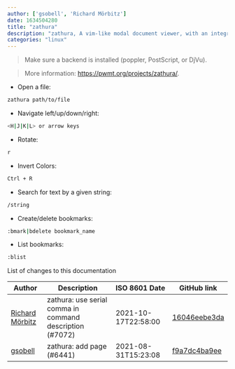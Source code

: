 ```yaml
---
author: ['gsobell', 'Richard Mörbitz']
date: 1634504280
title: "zathura"
description: "zathura, A vim-like modal document viewer, with an integrated command line."
categories: "linux"
---
```

> Make sure a backend is installed (poppler, PostScript, or DjVu).

> More information: <https://pwmt.org/projects/zathura/>.

- Open a file:

```bash
zathura path/to/file
```

- Navigate left/up/down/right:

```bash
<H|J|K|L> or arrow keys
```

- Rotate:

```bash
r
```

- Invert Colors:

```bash
Ctrl + R
```

- Search for text by a given string:

```bash
/string
```

- Create/delete bookmarks:

```bash
:bmark|bdelete bookmark_name
```

- List bookmarks:

```bash
:blist
```
List of changes to this documentation


Author | Description | ISO 8601 Date | GitHub link
------|-----|-----|-----
[Richard Mörbitz](mailto:richard.moerbitz@tu-dresden.de) | zathura: use serial comma in command description (#7072) | 2021-10-17T22:58:00 | [16046eebe3da](https://github.com/tldr-pages/tldr/commit/16046eebe3dac6b07c4e4e78df14ddebf4356963)
[gsobell](mailto:82414189+gsobell@users.noreply.github.com) | zathura: add page (#6441) | 2021-08-31T15:23:08 | [f9a7dc4ba9ee](https://github.com/tldr-pages/tldr/commit/f9a7dc4ba9ee26b34cee6eeb3a2c29c6797b3886)

